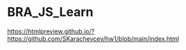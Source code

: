 # BRA_JS_Learn
https://htmlpreview.github.io/?https://github.com/SKarachevcev/hw1/blob/main/index.html
